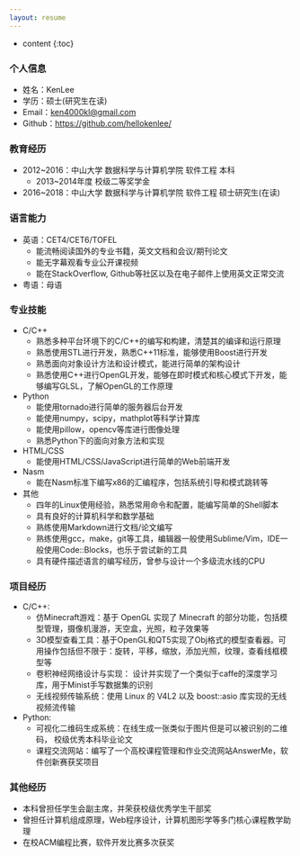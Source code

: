 ```yaml
---
layout: resume
---
```

* content
{:toc}


### 个人信息

- 姓名：KenLee
- 学历：硕士(研究生在读)
- Email：ken4000kl@gmail.com
- Github：https://github.com/hellokenlee/

### 教育经历

- 2012~2016：中山大学 数据科学与计算机学院 软件工程 本科
	- 2013~2014年度 校级二等奖学金
- 2016~2018：中山大学 数据科学与计算机学院 软件工程 硕士研究生(在读)

### 语言能力

- 英语：CET4/CET6/TOFEL
	- 能流畅阅读国外的专业书籍，英文文档和会议/期刊论文
	- 能无字幕观看专业公开课视频
	- 能在StackOverflow, Github等社区以及在电子邮件上使用英文正常交流
- 粤语：母语

### 专业技能

- C/C++
	- 熟悉多种平台环境下的C/C++的编写和构建，清楚其的编译和运行原理
	- 熟悉使用STL进行开发，熟悉C++11标准，能够使用Boost进行开发
	- 熟悉面向对象设计方法和设计模式，能进行简单的架构设计
	- 熟悉使用C++进行OpenGL开发，能够在即时模式和核心模式下开发，能够编写GLSL，了解OpenGL的工作原理
- Python
	- 能使用tornado进行简单的服务器后台开发
	- 能使用numpy，scipy，mathplot等科学计算库
	- 能使用pillow，opencv等库进行图像处理
	- 熟悉Python下的面向对象方法和实现
- HTML/CSS
	- 能使用HTML/CSS/JavaScript进行简单的Web前端开发
- Nasm
	- 能在Nasm标准下编写x86的汇编程序，包括系统引导和模式跳转等
- 其他
	- 四年的Linux使用经验，熟悉常用命令和配置，能编写简单的Shell脚本
	- 具有良好的计算机科学和数学基础
	- 熟练使用Markdown进行文档/论文编写
	- 熟练使用gcc，make，git等工具，编辑器一般使用Sublime/Vim，IDE一般使用Code::Blocks，也乐于尝试新的工具
	- 具有硬件描述语言的编写经历，曾参与设计一个多级流水线的CPU

### 项目经历
- C/C++:
	- 仿Minecraft游戏：基于 OpenGL 实现了 Minecraft 的部分功能，包括模型管理，摄像机漫游，天空盒，光照，粒子效果等
	- 3D模型查看工具：基于OpenGL和QT5实现了Obj格式的模型查看器。可用操作包括但不限于：旋转，平移，缩放，添加光照，纹理，查看线框模型等
	- 卷积神经网络设计与实现： 设计并实现了一个类似于caffe的深度学习库，用于Minist手写数据集的识别
	- 无线视频传输系统：使用 Linux 的 V4L2 以及 boost::asio 库实现的无线视频流传输
- Python:
	- 可视化二维码生成系统：在线生成一张类似于图片但是可以被识别的二维码， 校级优秀本科毕业论文
	- 课程交流网站：编写了一个高校课程管理和作业交流网站AnswerMe，软件创新赛获奖项目

### 其他经历
- 本科曾担任学生会副主席，并荣获校级优秀学生干部奖
- 曾担任计算机组成原理，Web程序设计，计算机图形学等多门核心课程教学助理
- 在校ACM编程比赛，软件开发比赛多次获奖
